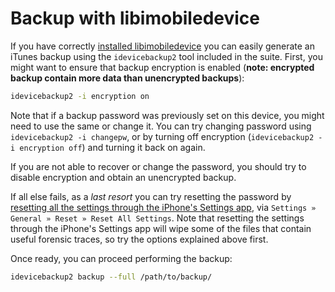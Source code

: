# Backup with libimobiledevice

If you have correctly [installed libimobiledevice](../install.md) you can easily generate an iTunes backup using the `idevicebackup2` tool included in the suite. First, you might want to ensure that backup encryption is enabled (**note: encrypted backup contain more data than unencrypted backups**):

```bash
idevicebackup2 -i encryption on
```

Note that if a backup password was previously set on this device, you might need to use the same or change it. You can try changing password using `idevicebackup2 -i changepw`, or by turning off encryption (`idevicebackup2 -i encryption off`) and turning it back on again.

If you are not able to recover or change the password, you should try to disable encryption and obtain an unencrypted backup.

If all else fails, as a *last resort* you can try resetting the password by [resetting all the settings through the iPhone's Settings app](https://support.apple.com/en-us/HT205220), via `Settings » General » Reset » Reset All Settings`.  Note that resetting the settings through the iPhone's Settings app will wipe some of the files that contain useful forensic traces, so try the options explained above first.

Once ready, you can proceed performing the backup:

```bash
idevicebackup2 backup --full /path/to/backup/
```
